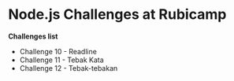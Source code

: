 # Node.js Challenges at Rubicamp
**Challenges list**
- Challenge 10 - Readline
- Challenge 11 - Tebak Kata
- Challenge 12 - Tebak-tebakan
